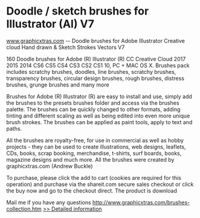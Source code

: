 # Doodle / sketch brushes for Illustrator (AI) V7
www.graphicxtras.com -- Doodle brushes for Adobe Illustrator Creative cloud Hand drawn & Sketch Strokes Vectors V7

160 Doodle brushes for Adobe (R) Illustrator (R) CC Creative Cloud 2017 2015 2014 CS6 CS5 CS4 CS3 CS2 CS1 10, PC + MAC OS X. Brushes pack includes scratchy brushes, doodles, line brushes, scratchy brushes, transparency brushes, circular design brushes, rough brushes, distress brushes, grunge brushes and many more

Brushes for Adobe (R) Illustrator (R) are easy to install and use, simply add the brushes to the presets brushes folder and access via the brushes palette. The brushes can be quickly changed to other formats, adding tinting and different scaling as well as being edited into even more unique brush strokes. The brushes can be applied as paint tools, apply to text and paths.

All the brushes are royalty-free, for use in commercial as well as hobby projects - they can be used to create illustrations, web designs, leaflets, CDs, books, scrap booking, merchandise, t-shirts, surf boards, books, magazine designs and much more. All the brushes were created by graphicxtras.com (Andrew Buckle)



To purchase, please click the add to cart (cookies are required for this operation) and purchase via the shareit.com secure sales checkout or click the buy now and go to the checkout direct. The product is download


Mail me if you have any questions
http://www.graphicxtras.com/brushes-collection.htm
[>> Detailed information](https://secure.shareit.com/shareit/product.html?productid=300249521&affiliateid=200057808)